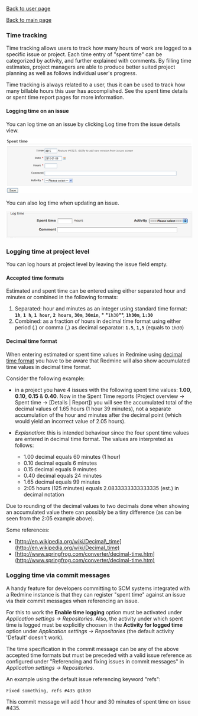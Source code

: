 [Back to user page](USER.md)

[Back to main page](../README.md)


### Time tracking

Time tracking allows users to track how many hours of work are logged to a specific issue or project. Each time entry of "spent time" can be
categorized by activity, and further explained with comments. By filling time estimates, project managers are able to produce better suited project
planning as well as follows individual user's progress.

Time tracking is always related to a user, thus it can be used to track how many billable hours this user has accomplished. See the spent time details
or spent time report pages for more information.

#### Logging time on an issue

You can log time on an issue by clicking Log time from the issue details view.

![Projectinfo](../pictures/timetracking/timetrack1.png)

You can also log time when updating an issue.

![Projectinfo](../pictures/timetracking/timetrack2.png)

### Logging time at project level

You can log hours at project level by leaving the issue field empty.

#### Accepted time formats

Estimated and spent time can be entered using either separated hour and minutes or combined in the following formats:

1. Separated: hour and minutes as an integer using standard time format: **`1h`**, **`1 h`**, **`1 hour`**, **`2 hours`**, **`30m`**, **`30min`**, *
   *`1h30`**, **`1h30m`**, **`1:30`**
2. Combined: as a fraction of hours in decimal time format using either period (.) or comma (,) as decimal separator: **`1.5`**, **`1,5`** (equals
   to `1h30`)

#### Decimal time format

When entering estimated or spent time values in Redmine using [decimal time format](http://en.wikipedia.org/wiki/Decimal_time) you have to be aware
that Redmine will also show accumulated time values in decimal time format.

Consider the following example:

* in a project you have 4 issues with the following spent time values: **1.00**, **0.10**, **0.15** & **0.40**. Now in the Spent Time reports (Project
  overview -> Spent time -> \[Details | Report\]) you will see the accumulated total of the decimal values of 1.65 hours (1 hour 39 minutes), not a
  separate accumulation of the hour and minutes after the decimal point (which would yield an incorrect value of 2.05 hours).

* _Explanation_: this is intended behaviour since the four spent time values are entered in decimal time format. The values are interpreted as
  follows:
    * 1.00 decimal equals 60 minutes (1 hour)
    * 0.10 decimal equals 6 minutes
    * 0.15 decimal equals 9 minutes
    * 0.40 decimal equals 24 minutes
    * 1.65 decimal equals 99 minutes
    * 2:05 hours (125 minutes) equals 2.0833333333333335 (est.) in decimal notation

Due to rounding of the decimal values to two decimals done when showing an accumulated value there can possibly be a tiny difference (as can be seen
from the 2:05 example above).

Some references:

* [http://en.wikipedia.org/wiki/Decimal\_time](http://en.wikipedia.org/wiki/Decimal_time)
* [http://www.springfrog.com/converter/decimal-time.htm](http://www.springfrog.com/converter/decimal-time.htm)

### Logging time via commit messages

A handy feature for developers committing to SCM systems integrated with a Redmine instance is that they can register "spent time" against an issue
via their commit messages when referencing an issue.

For this to work the **Enable time logging** option must be activated under _Application settings -> Repositories_. Also, the activity under which
spent time is logged must be explicitly choosen in the **Activity for logged time** option under _Application settings -> Repositories_  (the default
activity 'Default' doesn't work).

The time specification in the commit message can be any of the above accepted time formats but must be preceded with a valid issue reference as
configured under "Referencing and fixing issues in commit messages" in _Application settings -> Repositories_.

An example using the default issue referencing keyword "refs":

    Fixed something, refs #435 @1h30

This commit message will add 1 hour and 30 minutes of spent time on issue #435.